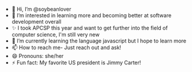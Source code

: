 - 👋 Hi, I’m @soybeanlover
- 👀 I’m interested in learning more and becoming better at software development overall
- ✨ I took APCSP this year and want to get further into the field of computer science, I'm still very new
- 🌱 I’m currently learning the language javascript but I hope to learn more
- 📫 How to reach me- Just reach out and ask!
- 😄 Pronouns: she/her
- ⚡ Fun fact: My favorite US president is Jimmy Carter!

<!---
soybeanlover/soybeanlover is a ✨ special ✨ repository because its `README.md` (this file) appears on your GitHub profile.
You can click the Preview link to take a look at your changes.
--->

